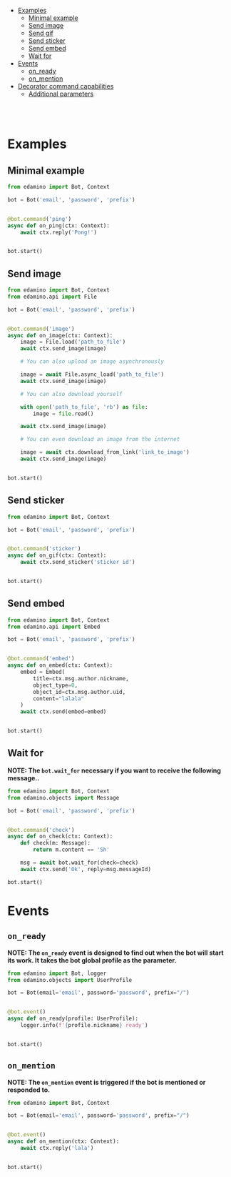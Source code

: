 * [Examples](#example)
    * [Minimal example](#min-example)
    * [Send image](#send-image)
    * [Send gif](#send-gif)
    * [Send sticker](#send-sticker)
    * [Send embed](#send-embed)
    * [Wait for](#wait-for)
* [Events](#event)
    * [on_ready](#on-ready-event)
    * [on_mention](#on-ready-event)
* [Decorator command capabilities](#command)
    * [Additional parameters](#command-parameters)


<br><br>
# Examples <a id=example>
## Minimal example <a id=min-example>

```py
from edamino import Bot, Context

bot = Bot('email', 'password', 'prefix')


@bot.command('ping')
async def on_ping(ctx: Context):
    await ctx.reply('Pong!')


bot.start()
```

## Send image <a id=send-image>

```py
from edamino import Bot, Context
from edamino.api import File

bot = Bot('email', 'password', 'prefix')


@bot.command('image')
async def on_image(ctx: Context):
    image = File.load('path_to_file')
    await ctx.send_image(image)

    # You can also upload an image asynchronously

    image = await File.async_load('path_to_file')
    await ctx.send_image(image)

    # You can also download yourself

    with open('path_to_file', 'rb') as file:
        image = file.read()

    await ctx.send_image(image)

    # You can even download an image from the internet

    image = await ctx.download_from_link('link_to_image')
    await ctx.send_image(image)


bot.start()
```

## Send sticker <a id=send-sticker>

```py
from edamino import Bot, Context

bot = Bot('email', 'password', 'prefix')


@bot.command('sticker')
async def on_gif(ctx: Context):
    await ctx.send_sticker('sticker id')


bot.start()
```

## Send embed <a id=send-embed>

```py
from edamino import Bot, Context
from edamino.api import Embed

bot = Bot('email', 'password', 'prefix')


@bot.command('embed')
async def on_embed(ctx: Context):
    embed = Embed(
        title=ctx.msg.author.nickname,
        object_type=0,
        object_id=ctx.msg.author.uid,
        content="lalala"
    )
    await ctx.send(embed=embed)


bot.start()
```
## Wait for <a id=wait-for>
**NOTE: The `bot.wait_for` necessary if you want to receive the following message..**

```py
from edamino import Bot, Context
from edamino.objects import Message

bot = Bot('email', 'password', 'prefix')


@bot.command('check')
async def on_check(ctx: Context):
    def check(m: Message):
        return m.content == 'Sh'

    msg = await bot.wait_for(check=check)
    await ctx.send('Ok', reply=msg.messageId)

bot.start()
```

# Events <a id=event>

## `on_ready` <a id=on-ready-event>

**NOTE: The `on_ready` event is designed to find out when the bot will start its work. It takes the bot global profile
as the parameter.**

```py
from edamino import Bot, logger
from edamino.objects import UserProfile

bot = Bot(email='email', password='password', prefix="/")


@bot.event()
async def on_ready(profile: UserProfile):
    logger.info(f'{profile.nickname} ready')


bot.start()
```

## `on_mention` <a id=on-mention-event>

**NOTE: The `on_mention` event is triggered if the bot is mentioned or responded to.**

```py
from edamino import Bot, Context

bot = Bot(email='email', password='password', prefix="/")


@bot.event()
async def on_mention(ctx: Context):
    await ctx.reply('lala')


bot.start()
```

